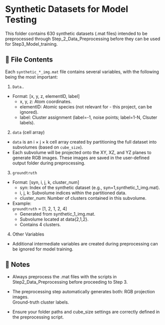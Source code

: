 # Synthetic Datasets for Model Testing

This folder contains 630 synthetic datasets (.mat files) intended to be preprocessed through Step_2_Data_Preprocessing before they can be used for Step3_Model_training.

## 📂 File Contents
Each `synthetic_*_img.mat` file contains several variables, with the following being the most important:  
1. `Data`..
* Format: [x, y, z, elementID, label]  
    - x, y, z: Atom coordinates.  
    - elementID: Atomic species (not relevant for - this project, can be ignored).  
    - label: Cluster assignment (label=-1, noise points; label=1-N, Clsuter labels).

2. `data` (cell array)  
* `data` is an i × j × k cell array created by partitioning the full dataset into subvolumes (based on `cube_size`).  
* Each subvolume will be projected onto the XY, XZ, and YZ planes to generate RGB images. These images are saved in the user-defined output folder during preprocessing.

3. `groundtruth`  
* Format: [syn, i, j, k, cluster_num]  
    - syn: Index of the synthetic dataset (e.g., syn=1,synthetic_1_img.mat).  
    - i, j, k: Subvolume indices within the partitioned data.  
    - cluster_num: Number of clusters contained in this subvolume.
* Example:  
    `groundtruth` = [1, 2, 1, 2, 4]  
    - Generated from synthetic_1_img.mat.  
    - Subvolume located at data{2,1,2}.  
    - Contains 4 clusters.

4. Other Variables
* Additional intermediate variables are created during preprocessing can be ignored for model training.

## 🔑 Notes 
* Always preprocess the .mat files with the scripts in Step2_Data_Preprocessing before proceeding to Step 3.

* The preprocessing step automatically generates both:
RGB projection images.  
Ground-truth cluster labels.

* Ensure your folder paths and cube_size settings are correctly defined in the preprocessing script.
